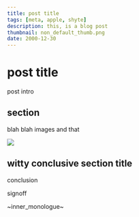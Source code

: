 ```yaml
---
title: post title
tags: [meta, apple, shyte]
description: this, is a blog post
thumbnail: non_default_thumb.png
date: 2000-12-30
---
```


# post title

post intro

## section

blah blah
images and that

![](/blog/img/logo.png)

## witty conclusive section title

conclusion

signoff

~inner_monologue~
